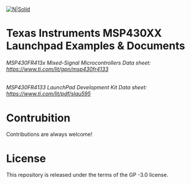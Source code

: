 [![N|Solid](https://static.wixstatic.com/media/960584_f7821c582d7145d3ab08a9e11e79fc2b~mv2.gif)](https://www.ti.com)

# Texas Instruments MSP430XX Launchpad Examples & Documents

###### MSP430FR413x Mixed-Signal Microcontrollers Data sheet: https://www.ti.com/lit/gpn/msp430fr4133

###### MSP430FR4133 LaunchPad Development Kit Data sheet: https://www.ti.com/lit/pdf/slau595
#
# Contrubition
Contributions are always welcome!

# License
This repository is released under the terms of the GP -3.0 license.
